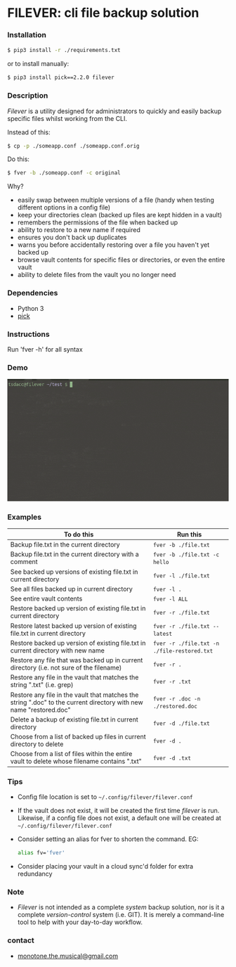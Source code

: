 # FILEVER: cli file backup solution #

### Installation

```sh
$ pip3 install -r ./requirements.txt
```

or to install manually:

```sh
$ pip3 install pick==2.2.0 filever
```

### Description

*Filever* is a utility designed for administrators to quickly and easily backup specific files whilst working from the CLI.

Instead of this:

```sh
$ cp -p ./someapp.conf ./someapp.conf.orig
```

Do this:

```sh
$ fver -b ./someapp.conf -c original
```

Why?

 - easily swap between multiple versions of a file (handy when testing different options in a config file)
 - keep your directories clean (backed up files are kept hidden in a vault)
 - remembers the permissions of the file when backed up
 - ability to restore to a new name if required
 - ensures you don't back up duplicates
 - warns you before accidentally restoring over a file you haven't yet backed up
 - browse vault contents for specific files or directories, or even the entire vault
 - ability to delete files from the vault you no longer need

### Dependencies

 - Python 3
 - [pick](https://github.com/wong2/pick)

### Instructions ###

Run 'fver -h' for all syntax

### Demo ###

![](./filever.gif)

### Examples ###

| To do this | Run this |
| ---------- | -------- |
| Backup file.txt in the current directory | ```fver -b ./file.txt``` |
| Backup file.txt in the current directory with a comment | ```fver -b ./file.txt -c hello``` | 
| See backed up versions of existing file.txt in current directory | ```fver -l ./file.txt``` | 
| See all files backed up in current directory | ```fver -l .``` |
| See entire vault contents | ```fver -l ALL``` | 
| Restore backed up version of existing file.txt in current directory | ```fver -r ./file.txt``` | 
| Restore latest backed up version of existing file.txt in current directory | ```fver -r ./file.txt --latest``` | 
| Restore backed up version of existing file.txt in current directory with new name | ```fver -r ./file.txt -n ./file-restored.txt``` | 
| Restore any file that was backed up in current directory (i.e. not sure of the filename) | ```fver -r .``` | 
| Restore any file in the vault that matches the string ".txt" (i.e. grep) | ```fver -r .txt``` | 
| Restore any file in the vault that matches the string ".doc" to the current directory with new name "restored.doc" | ```fver -r .doc -n ./restored.doc``` | 
| Delete a backup of existing file.txt in current directory | ```fver -d ./file.txt``` | 
| Choose from a list of backed up files in current directory to delete | ```fver -d .``` |
| Choose from a list of files within the entire vault to delete whose filename contains ".txt" | ```fver -d .txt``` |

### Tips ###

 - Config file location is set to ```~/.config/filever/filever.conf```

 - If the vault does not exist, it will be created the first time *filever* is run. Likewise, if a config file does not exist, a default one will be created at ```~/.config/filever/filever.conf```

 - Consider setting an alias for fver to shorten the command. EG:

    ```sh
    alias fv='fver'
    ```

 - Consider placing your vault in a cloud sync'd folder for extra redundancy

### Note ###

* *Filever* is not intended as a complete *system* backup solution, nor is it a complete *version-control* system (i.e. GIT). It is merely a command-line tool to help with your day-to-day workflow.

### contact ###

* monotone.the.musical@gmail.com

